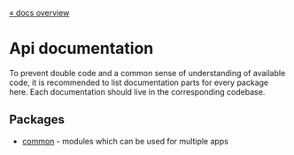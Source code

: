 [« docs overview](../README.md)

# Api documentation
To prevent double code and a common sense of understanding of available code,
it is recommended to list documentation parts for every package here.
Each documentation should live in the corresponding codebase.

## Packages
- [common](../src/packages/src/common/README.md) - modules which can be used for multiple apps

